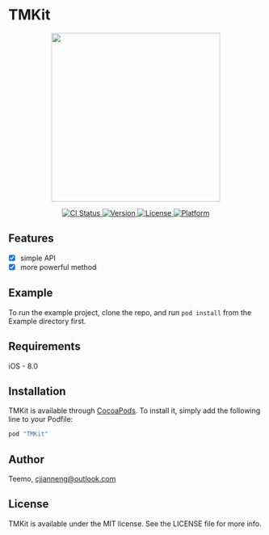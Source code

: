# TMKit

<p align="center">
  <img src="https://avatars1.githubusercontent.com/u/28727841?v=3&s=334" width=334 />
</p>

<p align="center">
    <a href="http://cocoapods.org/pods/TMKit)">
        <img src="https://img.shields.io/travis/rust-lang/rust.svg" alt="CI Status">
    </a>
    <a href="http://cocoapods.org/pods/TMKit">
        <img src="https://img.shields.io/cocoapods/v/TMKit.svg?style=flat" alt="Version">
    </a>
    <a href="https://github.com/TMKit/TMKit/blob/master/LICENSE">
        <img src="https://img.shields.io/packagist/l/doctrine/orm.svg" alt="License">
    </a>
    <a href="https://www.apple.com/nl/ios/">
        <img src="https://img.shields.io/badge/support-ios8-red.svg)" alt="Platform">
    </a>
</p>


## Features

- [x] simple API
- [x] more powerful method

## Example

To run the example project, clone the repo, and run `pod install` from the Example directory first.

## Requirements

iOS - 8.0

## Installation

TMKit is available through [CocoaPods](http://cocoapods.org). To install
it, simply add the following line to your Podfile:

```ruby
pod "TMKit"
```

## Author

Teemo, cjianneng@outlook.com

## License

TMKit is available under the MIT license. See the LICENSE file for more info.
